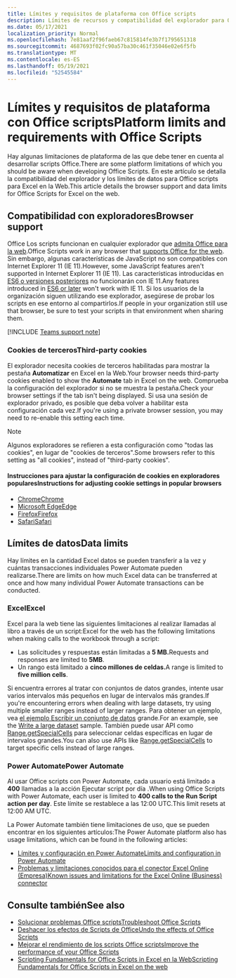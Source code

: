 ```yaml
---
title: Límites y requisitos de plataforma con Office scripts
description: Límites de recursos y compatibilidad del explorador para Office scripts cuando se usan con Excel en la Web
ms.date: 05/17/2021
localization_priority: Normal
ms.openlocfilehash: 7e81aaf2f96faeb67c815814fe3b7f1795651318
ms.sourcegitcommit: 4687693f02fc90a57ba30c461f35046e02e6f5fb
ms.translationtype: MT
ms.contentlocale: es-ES
ms.lasthandoff: 05/19/2021
ms.locfileid: "52545584"
---
```

# <a name="platform-limits-and-requirements-with-office-scripts"></a><span data-ttu-id="c3623-103">Límites y requisitos de plataforma con Office scripts</span><span class="sxs-lookup"><span data-stu-id="c3623-103">Platform limits and requirements with Office Scripts</span></span>

<span data-ttu-id="c3623-104">Hay algunas limitaciones de plataforma de las que debe tener en cuenta al desarrollar scripts Office.</span><span class="sxs-lookup"><span data-stu-id="c3623-104">There are some platform limitations of which you should be aware when developing Office Scripts.</span></span> <span data-ttu-id="c3623-105">En este artículo se detalla la compatibilidad del explorador y los límites de datos para Office scripts para Excel en la Web.</span><span class="sxs-lookup"><span data-stu-id="c3623-105">This article details the browser support and data limits for Office Scripts for Excel on the web.</span></span>

## <a name="browser-support"></a><span data-ttu-id="c3623-106">Compatibilidad con exploradores</span><span class="sxs-lookup"><span data-stu-id="c3623-106">Browser support</span></span>

<span data-ttu-id="c3623-107">Office Los scripts funcionan en cualquier explorador que [admita Office para la web](https://support.microsoft.com/office/ad1303e0-a318-47aa-b409-d3a5eb44e452).</span><span class="sxs-lookup"><span data-stu-id="c3623-107">Office Scripts work in any browser that [supports Office for the web](https://support.microsoft.com/office/ad1303e0-a318-47aa-b409-d3a5eb44e452).</span></span> <span data-ttu-id="c3623-108">Sin embargo, algunas características de JavaScript no son compatibles con Internet Explorer 11 (IE 11).</span><span class="sxs-lookup"><span data-stu-id="c3623-108">However, some JavaScript features aren't supported in Internet Explorer 11 (IE 11).</span></span> <span data-ttu-id="c3623-109">Las características introducidas en [ES6 o versiones posteriores](https://www.w3schools.com/Js/js_es6.asp) no funcionarán con IE 11.</span><span class="sxs-lookup"><span data-stu-id="c3623-109">Any features introduced in [ES6 or later](https://www.w3schools.com/Js/js_es6.asp) won't work with IE 11.</span></span> <span data-ttu-id="c3623-110">Si los usuarios de la organización siguen utilizando ese explorador, asegúrese de probar los scripts en ese entorno al compartirlos.</span><span class="sxs-lookup"><span data-stu-id="c3623-110">If people in your organization still use that browser, be sure to test your scripts in that environment when sharing them.</span></span>

[!INCLUDE [Teams support note](../includes/teams-support-note.md)]

### <a name="third-party-cookies"></a><span data-ttu-id="c3623-111">Cookies de terceros</span><span class="sxs-lookup"><span data-stu-id="c3623-111">Third-party cookies</span></span>

<span data-ttu-id="c3623-112">El explorador necesita cookies de terceros habilitadas para mostrar la pestaña **Automatizar** en Excel en la Web.</span><span class="sxs-lookup"><span data-stu-id="c3623-112">Your browser needs third-party cookies enabled to show the **Automate** tab in Excel on the web.</span></span> <span data-ttu-id="c3623-113">Comprueba la configuración del explorador si no se muestra la pestaña.</span><span class="sxs-lookup"><span data-stu-id="c3623-113">Check your browser settings if the tab isn't being displayed.</span></span> <span data-ttu-id="c3623-114">Si usa una sesión de explorador privado, es posible que deba volver a habilitar esta configuración cada vez.</span><span class="sxs-lookup"><span data-stu-id="c3623-114">If you're using a private browser session, you may need to re-enable this setting each time.</span></span>

> [!NOTE]
> <span data-ttu-id="c3623-115">Algunos exploradores se refieren a esta configuración como "todas las cookies", en lugar de "cookies de terceros".</span><span class="sxs-lookup"><span data-stu-id="c3623-115">Some browsers refer to this setting as "all cookies", instead of "third-party cookies".</span></span>

#### <a name="instructions-for-adjusting-cookie-settings-in-popular-browsers"></a><span data-ttu-id="c3623-116">Instrucciones para ajustar la configuración de cookies en exploradores populares</span><span class="sxs-lookup"><span data-stu-id="c3623-116">Instructions for adjusting cookie settings in popular browsers</span></span>

- [<span data-ttu-id="c3623-117">Chrome</span><span class="sxs-lookup"><span data-stu-id="c3623-117">Chrome</span></span>](https://support.google.com/chrome/answer/95647)
- [<span data-ttu-id="c3623-118">Microsoft Edge</span><span class="sxs-lookup"><span data-stu-id="c3623-118">Edge</span></span>](https://support.microsoft.com/microsoft-edge/temporarily-allow-cookies-and-site-data-in-microsoft-edge-597f04f2-c0ce-f08c-7c2b-541086362bd2)
- [<span data-ttu-id="c3623-119">Firefox</span><span class="sxs-lookup"><span data-stu-id="c3623-119">Firefox</span></span>](https://support.mozilla.org/kb/disable-third-party-cookies)
- [<span data-ttu-id="c3623-120">Safari</span><span class="sxs-lookup"><span data-stu-id="c3623-120">Safari</span></span>](https://support.apple.com/guide/safari/manage-cookies-and-website-data-sfri11471/mac)

## <a name="data-limits"></a><span data-ttu-id="c3623-121">Límites de datos</span><span class="sxs-lookup"><span data-stu-id="c3623-121">Data limits</span></span>

<span data-ttu-id="c3623-122">Hay límites en la cantidad Excel datos se pueden transferir a la vez y cuántas transacciones individuales Power Automate pueden realizarse.</span><span class="sxs-lookup"><span data-stu-id="c3623-122">There are limits on how much Excel data can be transferred at once and how many individual Power Automate transactions can be conducted.</span></span>

### <a name="excel"></a><span data-ttu-id="c3623-123">Excel</span><span class="sxs-lookup"><span data-stu-id="c3623-123">Excel</span></span>

<span data-ttu-id="c3623-124">Excel para la web tiene las siguientes limitaciones al realizar llamadas al libro a través de un script:</span><span class="sxs-lookup"><span data-stu-id="c3623-124">Excel for the web has the following limitations when making calls to the workbook through a script:</span></span>

- <span data-ttu-id="c3623-125">Las solicitudes y respuestas están limitadas a **5 MB.**</span><span class="sxs-lookup"><span data-stu-id="c3623-125">Requests and responses are limited to **5MB**.</span></span>
- <span data-ttu-id="c3623-126">Un rango está limitado a **cinco millones de celdas.**</span><span class="sxs-lookup"><span data-stu-id="c3623-126">A range is limited to **five million cells**.</span></span>

<span data-ttu-id="c3623-127">Si encuentra errores al tratar con conjuntos de datos grandes, intente usar varios intervalos más pequeños en lugar de intervalos más grandes.</span><span class="sxs-lookup"><span data-stu-id="c3623-127">If you're encountering errors when dealing with large datasets, try using multiple smaller ranges instead of larger ranges.</span></span> <span data-ttu-id="c3623-128">Para obtener un ejemplo, vea [el ejemplo Escribir un conjunto de datos](../resources/samples/write-large-dataset.md) grande.</span><span class="sxs-lookup"><span data-stu-id="c3623-128">For an example, see the [Write a large dataset](../resources/samples/write-large-dataset.md) sample.</span></span> <span data-ttu-id="c3623-129">También puede usar API como [Range.getSpecialCells](/javascript/api/office-scripts/excelscript/excelscript.range#getspecialcells-celltype--cellvaluetype-) para seleccionar celdas específicas en lugar de intervalos grandes.</span><span class="sxs-lookup"><span data-stu-id="c3623-129">You can also use APIs like [Range.getSpecialCells](/javascript/api/office-scripts/excelscript/excelscript.range#getspecialcells-celltype--cellvaluetype-) to target specific cells instead of large ranges.</span></span>

### <a name="power-automate"></a><span data-ttu-id="c3623-130">Power Automate</span><span class="sxs-lookup"><span data-stu-id="c3623-130">Power Automate</span></span>

<span data-ttu-id="c3623-131">Al usar Office scripts con Power Automate, cada usuario está limitado a **400** llamadas a la acción Ejecutar script por día .</span><span class="sxs-lookup"><span data-stu-id="c3623-131">When using Office Scripts with Power Automate, each user is limited to **400 calls to the Run Script action per day**.</span></span> <span data-ttu-id="c3623-132">Este límite se restablece a las 12:00 UTC.</span><span class="sxs-lookup"><span data-stu-id="c3623-132">This limit resets at 12:00 AM UTC.</span></span>

<span data-ttu-id="c3623-133">La Power Automate también tiene limitaciones de uso, que se pueden encontrar en los siguientes artículos:</span><span class="sxs-lookup"><span data-stu-id="c3623-133">The Power Automate platform also has usage limitations, which can be found in the following articles:</span></span>

- [<span data-ttu-id="c3623-134">Límites y configuración en Power Automate</span><span class="sxs-lookup"><span data-stu-id="c3623-134">Limits and configuration in Power Automate</span></span>](/power-automate/limits-and-config)
- [<span data-ttu-id="c3623-135">Problemas y limitaciones conocidos para el conector Excel Online (Empresa)</span><span class="sxs-lookup"><span data-stu-id="c3623-135">Known issues and limitations for the Excel Online (Business) connector</span></span>](/connectors/excelonlinebusiness/#known-issues-and-limitations)

## <a name="see-also"></a><span data-ttu-id="c3623-136">Consulte también</span><span class="sxs-lookup"><span data-stu-id="c3623-136">See also</span></span>

- [<span data-ttu-id="c3623-137">Solucionar problemas Office scripts</span><span class="sxs-lookup"><span data-stu-id="c3623-137">Troubleshoot Office Scripts</span></span>](troubleshooting.md)
- [<span data-ttu-id="c3623-138">Deshacer los efectos de Scripts de Office</span><span class="sxs-lookup"><span data-stu-id="c3623-138">Undo the effects of Office Scripts</span></span>](undo.md)
- [<span data-ttu-id="c3623-139">Mejorar el rendimiento de los scripts Office scripts</span><span class="sxs-lookup"><span data-stu-id="c3623-139">Improve the performance of your Office Scripts</span></span>](../develop/web-client-performance.md)
- [<span data-ttu-id="c3623-140">Scripting Fundamentals for Office Scripts in Excel en la Web</span><span class="sxs-lookup"><span data-stu-id="c3623-140">Scripting Fundamentals for Office Scripts in Excel on the web</span></span>](../develop/scripting-fundamentals.md)
